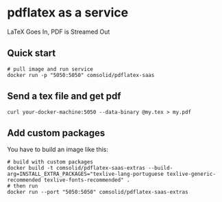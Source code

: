 # pdflatex as a service

LaTeX Goes In, PDF is Streamed Out

## Quick start

```shell
# pull image and run service
docker run -p "5050:5050" comsolid/pdflatex-saas
```

## Send a tex file and get pdf

```shell
curl your-docker-machine:5050 --data-binary @my.tex > my.pdf
```

## Add custom packages

You have to build an image like this:

```shell
# build with custom packages
docker build -t comsolid/pdflatex-saas-extras --build-arg=INSTALL_EXTRA_PACKAGES="texlive-lang-portuguese texlive-generic-recommended texlive-fonts-recommended" .
# then run
docker run --port "5050:5050" comsolid/pdflatex-saas-extras
```

